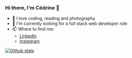 ### Hi there, I'm Cédrine 👋

- 🔭 I love coding, reading and photography 
- 🌱 I'm currently looking for a full stack web developer role
- 📫 Where to find me: 
  - [LinkedIn](https://www.linkedin.com/in/cedrinemonnet/)
  - [Instagram](https://www.instagram.com/spioupiou/)

[![Github stats](https://github-readme-stats.vercel.app/api?username=spioupiou&count_private=true&hide=contribs,stars&show_icons=true&theme=radical&hide_rank=false)](https://github.com/anuraghazra/github-readme-stats)
